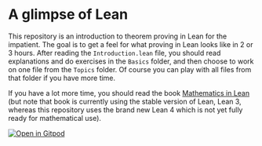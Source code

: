 # A glimpse of Lean

This repository is an introduction to theorem proving in Lean for the impatient. 
The goal is to get a feel for what proving in Lean looks like in 2 or 3 hours.
After reading the `Introduction.lean` file, you should read explanations and do exercises in the 
`Basics` folder, and then choose to work on one file from the `Topics` folder.
Of course you can play with all files from that folder if you have more time.

If you have a lot more time, you should read the book [Mathematics in Lean](https://leanprover-community.github.io/mathematics_in_lean/) (but note that book is currently using the stable version of Lean, Lean 3, whereas this repository uses the brand new Lean 4 which is not yet fully ready for mathematical use).

[![Open in Gitpod](https://gitpod.io/button/open-in-gitpod.svg)](https://gitpod.io/#https://github.com/PatrickMassot/glimpse_of_lean)
